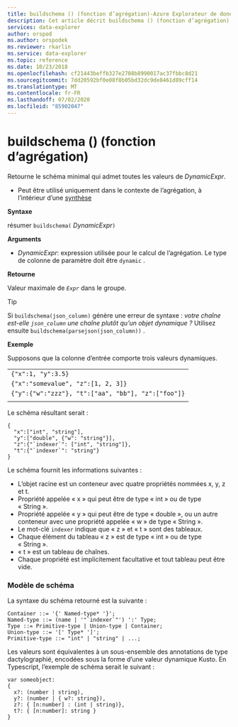 ```yaml
---
title: buildschema () (fonction d’agrégation)-Azure Explorateur de données
description: Cet article décrit buildschema () (fonction d’agrégation) dans Azure Explorateur de données.
services: data-explorer
author: orspod
ms.author: orspodek
ms.reviewer: rkarlin
ms.service: data-explorer
ms.topic: reference
ms.date: 10/23/2018
ms.openlocfilehash: cf21443beffb327e2708b8990017ac37fbbc8d21
ms.sourcegitcommit: 7dd20592bf0e08f8b05bd32dc9de8461d89cff14
ms.translationtype: MT
ms.contentlocale: fr-FR
ms.lasthandoff: 07/02/2020
ms.locfileid: "85902047"
---
```

# <a name="buildschema-aggregation-function"></a>buildschema () (fonction d’agrégation)

Retourne le schéma minimal qui admet toutes les valeurs de *DynamicExpr*.

* Peut être utilisé uniquement dans le contexte de l’agrégation, à l’intérieur d’une [synthèse](summarizeoperator.md)

**Syntaxe**

résumer `buildschema(` *DynamicExpr*`)`

**Arguments**

* *DynamicExpr*: expression utilisée pour le calcul de l’agrégation. Le type de colonne de paramètre doit être `dynamic` . 

**Retourne**

Valeur maximale de *`Expr`* dans le groupe.

> [!TIP] 
> Si `buildschema(json_column)` génère une erreur de syntaxe : *votre chaîne est-elle `json_column` une chaîne plutôt qu’un objet dynamique ?* Utilisez ensuite `buildschema(parsejson(json_column))` .

**Exemple**

Supposons que la colonne d’entrée comporte trois valeurs dynamiques.

||
|---|
|`{"x":1, "y":3.5}`|
|`{"x":"somevalue", "z":[1, 2, 3]}`|
|`{"y":{"w":"zzz"}, "t":["aa", "bb"], "z":["foo"]}`|
||

Le schéma résultant serait :

    { 
      "x":["int", "string"], 
      "y":["double", {"w": "string"}], 
      "z":{"`indexer`": ["int", "string"]}, 
      "t":{"`indexer`": "string"} 
    }

Le schéma fournit les informations suivantes :

* L’objet racine est un conteneur avec quatre propriétés nommées x, y, z et t.
* Propriété appelée « x » qui peut être de type « int » ou de type « String ».
* Propriété appelée « y » qui peut être de type « double », ou un autre conteneur avec une propriété appelée « w » de type « String ».
* Le mot-clé ``indexer`` indique que « z » et « t » sont des tableaux.
* Chaque élément du tableau « z » est de type « int » ou de type « String ».
* « t » est un tableau de chaînes.
* Chaque propriété est implicitement facultative et tout tableau peut être vide.

### <a name="schema-model"></a>Modèle de schéma

La syntaxe du schéma retourné est la suivante :

    Container ::= '{' Named-type* '}';
    Named-type ::= (name | '"`indexer`"') ':' Type;
    Type ::= Primitive-type | Union-type | Container;
    Union-type ::= '[' Type* ']';
    Primitive-type ::= "int" | "string" | ...;

Les valeurs sont équivalentes à un sous-ensemble des annotations de type dactylographié, encodées sous la forme d’une valeur dynamique Kusto. En Typescript, l’exemple de schéma serait le suivant :

    var someobject: 
    { 
      x?: (number | string), 
      y?: (number | { w?: string}), 
      z?: { [n:number] : (int | string)},
      t?: { [n:number]: string } 
    }
    

